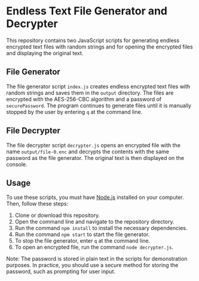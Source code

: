 # Endless Text File Generator and Decrypter

This repository contains two JavaScript scripts for generating endless encrypted text files with random strings and for opening the encrypted files and displaying the original text.

## File Generator

The file generator script `index.js` creates endless encrypted text files with random strings and saves them in the `output` directory. The files are encrypted with the AES-256-CBC algorithm and a password of `securePassword`. The program continues to generate files until it is manually stopped by the user by entering `q` at the command line.

## File Decrypter

The file decrypter script `decrypter.js` opens an encrypted file with the name `output/file-0.enc` and decrypts the contents with the same password as the file generator. The original text is then displayed on the console.

## Usage

To use these scripts, you must have [Node.js](https://nodejs.org/en/) installed on your computer. Then, follow these steps:

1. Clone or download this repository.
2. Open the command line and navigate to the repository directory.
3. Run the command `npm install` to install the necessary dependencies.
4. Run the command `npm start` to start the file generator.
5. To stop the file generator, enter `q` at the command line.
6. To open an encrypted file, run the command `node decrypter.js`.

Note: The password is stored in plain text in the scripts for demonstration purposes. In practice, you should use a secure method for storing the password, such as prompting for user input.
